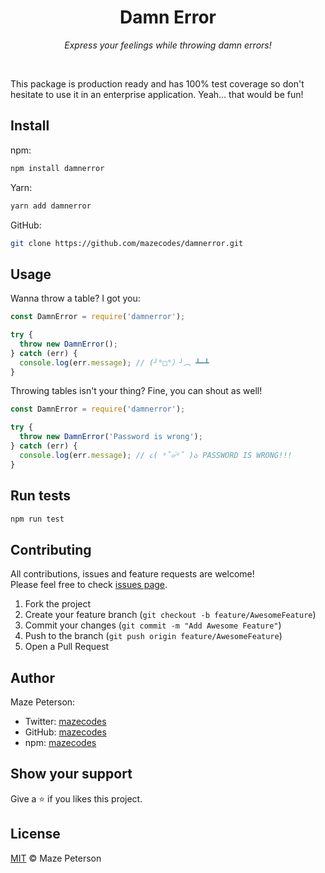 <div align="center">
  <h1>Damn Error</h1>
  <p><i>Express your feelings while throwing damn errors!</i></p>
</div><br>

This package is production ready and has 100% test coverage so don't hesitate to use it in an enterprise application. Yeah... that would be fun!

## Install

npm:

```bash
npm install damnerror
```

Yarn:

```bash
yarn add damnerror
```

GitHub:

```bash
git clone https://github.com/mazecodes/damnerror.git
```

## Usage

Wanna throw a table? I got you:

```javascript
const DamnError = require('damnerror');

try {
  throw new DamnError();
} catch (err) {
  console.log(err.message); // (╯°□°）╯︵ ┻━┻
}
```

Throwing tables isn't your thing? Fine, you can shout as well!

```javascript
const DamnError = require('damnerror');

try {
  throw new DamnError('Password is wrong');
} catch (err) {
  console.log(err.message); // ૮( ᵒ̌▱๋ᵒ̌ )ა PASSWORD IS WRONG!!!
}
```

## Run tests

```bash
npm run test
```

## Contributing

All contributions, issues and feature requests are welcome!<br>
Please feel free to check [issues page](https://github.com/mazecodes/damnerror/issues).

1. Fork the project
1. Create your feature branch (`git checkout -b feature/AwesomeFeature`)
1. Commit your changes (`git commit -m "Add Awesome Feature"`)
1. Push to the branch (`git push origin feature/AwesomeFeature`)
1. Open a Pull Request

## Author

Maze Peterson:

- Twitter: [mazecodes](https://twitter.com/mazecodes)
- GitHub: [mazecodes](https://github.com/mazecodes)
- npm: [mazecodes](https://npmjs.com/~mazecodes)

## Show your support

Give a ⭐ if you likes this project.

## License

[MIT](https://github.com/mazecodes/damnerror/blob/master/LICENSE) © Maze Peterson
